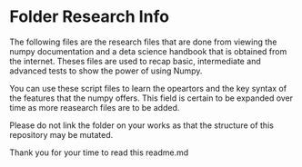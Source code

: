 # Folder Research Info 

The following files are the research files that are done from viewing the numpy documentation and a deta science handbook that is obtained from the internet. 
Theses files are used to recap basic, intermediate and advanced tests to show the power of using Numpy. 

You can use these script files to learn the opeartors and the key syntax of the features that the numpy offers. 
This field is certain to be expanded over time as more reasearch files are to be added. 

Please do not link the folder on your works as that the structure of this repository may be mutated.


Thank you for your time to read this readme.md
